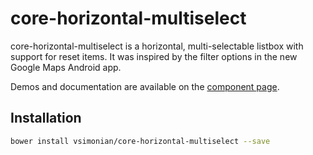core-horizontal-multiselect
============

core-horizontal-multiselect is a horizontal, multi-selectable listbox with support for reset items. It was inspired by the filter
options in the new Google Maps Android app.

Demos and documentation are available on the [component page](https://vsimonian.github.io/polymer-elements/components/core-horizontal-multiselect/).

## Installation

```sh
bower install vsimonian/core-horizontal-multiselect --save
```
